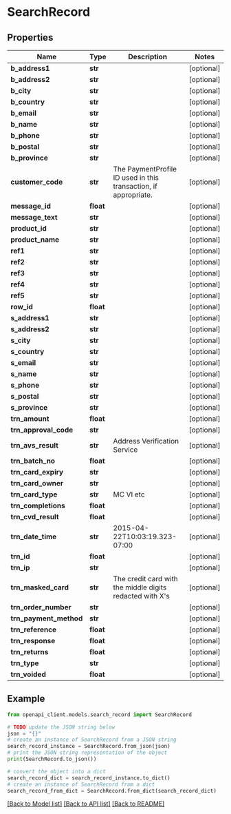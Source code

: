 # SearchRecord


## Properties

Name | Type | Description | Notes
------------ | ------------- | ------------- | -------------
**b_address1** | **str** |  | [optional] 
**b_address2** | **str** |  | [optional] 
**b_city** | **str** |  | [optional] 
**b_country** | **str** |  | [optional] 
**b_email** | **str** |  | [optional] 
**b_name** | **str** |  | [optional] 
**b_phone** | **str** |  | [optional] 
**b_postal** | **str** |  | [optional] 
**b_province** | **str** |  | [optional] 
**customer_code** | **str** | The PaymentProfile ID used in this transaction, if appropriate. | [optional] 
**message_id** | **float** |  | [optional] 
**message_text** | **str** |  | [optional] 
**product_id** | **str** |  | [optional] 
**product_name** | **str** |  | [optional] 
**ref1** | **str** |  | [optional] 
**ref2** | **str** |  | [optional] 
**ref3** | **str** |  | [optional] 
**ref4** | **str** |  | [optional] 
**ref5** | **str** |  | [optional] 
**row_id** | **float** |  | [optional] 
**s_address1** | **str** |  | [optional] 
**s_address2** | **str** |  | [optional] 
**s_city** | **str** |  | [optional] 
**s_country** | **str** |  | [optional] 
**s_email** | **str** |  | [optional] 
**s_name** | **str** |  | [optional] 
**s_phone** | **str** |  | [optional] 
**s_postal** | **str** |  | [optional] 
**s_province** | **str** |  | [optional] 
**trn_amount** | **float** |  | [optional] 
**trn_approval_code** | **str** |  | [optional] 
**trn_avs_result** | **str** | Address Verification Service | [optional] 
**trn_batch_no** | **float** |  | [optional] 
**trn_card_expiry** | **str** |  | [optional] 
**trn_card_owner** | **str** |  | [optional] 
**trn_card_type** | **str** | MC VI etc | [optional] 
**trn_completions** | **float** |  | [optional] 
**trn_cvd_result** | **float** |  | [optional] 
**trn_date_time** | **str** | 2015-04-22T10:03:19.323-07:00 | [optional] 
**trn_id** | **float** |  | [optional] 
**trn_ip** | **str** |  | [optional] 
**trn_masked_card** | **str** | The credit card with the middle digits redacted with X&#39;s | [optional] 
**trn_order_number** | **str** |  | [optional] 
**trn_payment_method** | **str** |  | [optional] 
**trn_reference** | **float** |  | [optional] 
**trn_response** | **float** |  | [optional] 
**trn_returns** | **float** |  | [optional] 
**trn_type** | **str** |  | [optional] 
**trn_voided** | **float** |  | [optional] 

## Example

```python
from openapi_client.models.search_record import SearchRecord

# TODO update the JSON string below
json = "{}"
# create an instance of SearchRecord from a JSON string
search_record_instance = SearchRecord.from_json(json)
# print the JSON string representation of the object
print(SearchRecord.to_json())

# convert the object into a dict
search_record_dict = search_record_instance.to_dict()
# create an instance of SearchRecord from a dict
search_record_from_dict = SearchRecord.from_dict(search_record_dict)
```
[[Back to Model list]](../README.md#documentation-for-models) [[Back to API list]](../README.md#documentation-for-api-endpoints) [[Back to README]](../README.md)


